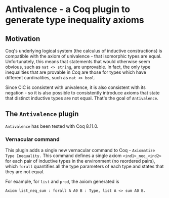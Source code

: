 # Antivalence - a Coq plugin to generate type inequality axioms

## Motivation

Coq's underlying logical system (the calculus of inductive constructions) is compatible with the axiom of univalence - that isomorphic types are equal. Unfortunately, this means that statements that would otherwise seem obvious, such as `nat <> string`, are unprovable. In fact, the only type inequalities that are provable in Coq are those for types which have different cardinalities, such as `nat <> bool`.

Since CIC is consistent with univalence, it is also consistent with its negation - so it is also possible to consistently introduce axioms that state that distinct inductive types are not equal. That's the goal of `Antivalence`.

## The `Antivalence` plugin

`Antivalence` has been tested with Coq 8.11.0.

### Vernacular command

This plugin adds a single new vernacular command to Coq - `Axiomatize Type Inequality.` This command defines a single axiom `<ind1>_neq_<ind2>` for each pair of inductive types in the environment (no reordered pairs), which `forall` quantifies all the type parameters of each type and states that they are not equal.

For example, for `list` and `prod`, the axiom generated is
```
Axiom list_neq_sum : forall A A0 B : Type, list A <> sum A0 B.
```
